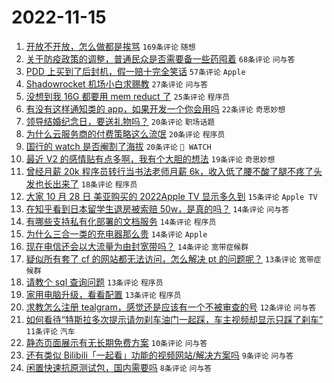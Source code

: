 # 2022-11-15

1. [开放不开放，怎么做都是挨骂](https://www.v2ex.com/t/895297) `169条评论` `随想`
1. [关于防疫政策的调整，普通民众是否需要备一些药囤着](https://www.v2ex.com/t/895283) `68条评论` `问与答`
1. [PDD 上买到了后封机，假一赔十完全笑话](https://www.v2ex.com/t/895370) `57条评论` `Apple`
1. [Shadowrocket 机场小白求赐教](https://www.v2ex.com/t/895324) `27条评论` `问与答`
1. [没想到我 16G 都要用 mem reduct 了](https://www.v2ex.com/t/895351) `25条评论` `程序员`
1. [有没有这样通知类的 app，如果开发一个你会用吗](https://www.v2ex.com/t/895296) `22条评论` `奇思妙想`
1. [领导结婚纪念日，要送礼物吗？](https://www.v2ex.com/t/895378) `20条评论` `职场话题`
1. [为什么云服务商的付费策略这么流氓](https://www.v2ex.com/t/895375) `20条评论` `程序员`
1. [国行的 watch 是否阉割了海拔](https://www.v2ex.com/t/895321) `20条评论` ` WATCH`
1. [最近 V2 的感情贴有点多啊，我有个大胆的想法](https://www.v2ex.com/t/895312) `19条评论` `奇思妙想`
1. [曾经月薪 20k 程序员转行当书法老师月薪 6k，收入低了腰不酸了腿不疼了头发也长出来了](https://www.v2ex.com/t/895306) `18条评论` `程序员`
1. [大家 10 月 28 日 美亚购买的 2022Apple TV 显示多久到](https://www.v2ex.com/t/895360) `15条评论` `Apple TV`
1. [在知乎看到日本留学生退房被索赔 50w，是真的吗？](https://www.v2ex.com/t/895374) `14条评论` `问与答`
1. [有哪些支持私有化部署的文档服务](https://www.v2ex.com/t/895364) `14条评论` `程序员`
1. [为什么三合一类的充电器那么贵](https://www.v2ex.com/t/895358) `14条评论` `Apple`
1. [现在电信还会以大流量为由封宽带吗？](https://www.v2ex.com/t/895310) `14条评论` `宽带症候群`
1. [疑似所有套了 cf 的网站都无法访问，怎么解决 pt 的问题呢？](https://www.v2ex.com/t/895365) `13条评论` `宽带症候群`
1. [请教个 sql 查询问题](https://www.v2ex.com/t/895355) `13条评论` `程序员`
1. [家用电脑升级，看看配置](https://www.v2ex.com/t/895335) `13条评论` `程序员`
1. [求教怎么注册 tealgram，感觉还是应该有一个不被审查的号](https://www.v2ex.com/t/895308) `12条评论` `问与答`
1. [如何看待“特斯拉多次提示请勿刹车油门一起踩，车主视频却显示只踩了刹车”](https://www.v2ex.com/t/895314) `11条评论` `汽车`
1. [静态页面展示有无长期免费方案](https://www.v2ex.com/t/895332) `10条评论` `问与答`
1. [还有类似 Bilibili「一起看」功能的视频网站/解决方案吗](https://www.v2ex.com/t/895322) `9条评论` `问与答`
1. [闲置快速抗原测试包，国内需要吗](https://www.v2ex.com/t/895352) `8条评论` `问与答`
